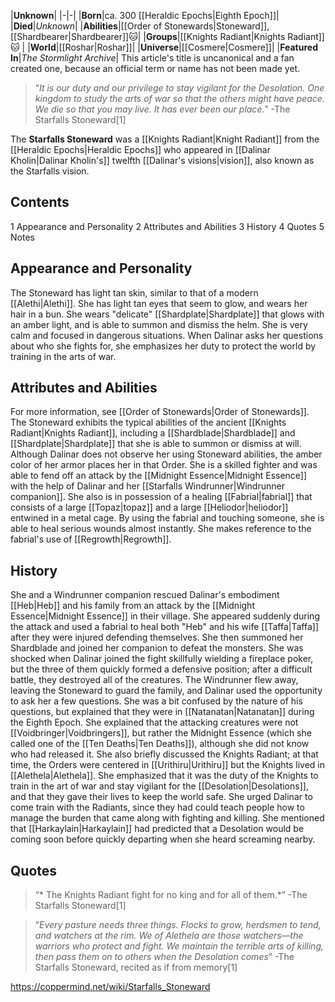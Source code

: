 |**Unknown**|
|-|-|
|**Born**|ca. 300 [[Heraldic Epochs\|Eighth Epoch]]|
|**Died**|*Unknown*|
|**Abilities**|[[Order of Stonewards\|Stoneward]], [[Shardbearer\|Shardbearer]]🐱︎|
|**Groups**|[[Knights Radiant\|Knights Radiant]]🐱︎ |
|**World**|[[Roshar\|Roshar]]|
|**Universe**|[[Cosmere\|Cosmere]]|
|**Featured In**|*The Stormlight Archive*|
This article's title is uncanonical and a fan created one, because an official term or name has not been made yet.
>“*It is our duty and our privilege to stay vigilant for the Desolation. One kingdom to study the arts of war so that the others might have peace. We die so that you may live. It has ever been our place.*”
\-The Starfalls Stoneward[1]


The **Starfalls Stoneward** was a [[Knights Radiant\|Knight Radiant]] from the [[Heraldic Epochs\|Heraldic Epochs]] who appeared in [[Dalinar Kholin\|Dalinar Kholin's]] twelfth [[Dalinar's visions\|vision]], also known as the Starfalls vision.

## Contents

1 Appearance and Personality
2 Attributes and Abilities
3 History
4 Quotes
5 Notes


## Appearance and Personality
The Stoneward has light tan skin, similar to that of a modern [[Alethi\|Alethi]]. She has light tan eyes that seem to glow, and wears her hair in a bun. She wears "delicate" [[Shardplate\|Shardplate]] that glows with an amber light, and is able to summon and dismiss the helm. She is very calm and focused in dangerous situations. When Dalinar asks her questions about who she fights for, she emphasizes her duty to protect the world by training in the arts of war.

## Attributes and Abilities
For more information, see [[Order of Stonewards\|Order of Stonewards]].
The Stoneward exhibits the typical abilities of the ancient [[Knights Radiant\|Knights Radiant]], including a [[Shardblade\|Shardblade]] and [[Shardplate\|Shardplate]] that she is able to summon or dismiss at will. Although Dalinar does not observe her using Stoneward abilities, the amber color of her armor places her in that Order. She is a skilled fighter and was able to fend off an attack by the [[Midnight Essence\|Midnight Essence]] with the help of Dalinar and her [[Starfalls Windrunner\|Windrunner companion]].
She also is in possession of a healing [[Fabrial\|fabrial]] that consists of a large [[Topaz\|topaz]] and a large [[Heliodor\|heliodor]] entwined in a metal cage. By using the fabrial and touching someone, she is able to heal serious wounds almost instantly. She makes reference to the fabrial's use of [[Regrowth\|Regrowth]].

## History
She and a Windrunner companion rescued Dalinar's embodiment [[Heb\|Heb]] and his family from an attack by the [[Midnight Essence\|Midnight Essence]] in their village. She appeared suddenly during the attack and used a fabrial to heal both "Heb" and his wife [[Taffa\|Taffa]] after they were injured defending themselves. She then summoned her Shardblade and joined her companion to defeat the monsters. She was shocked when Dalinar joined the fight skillfully wielding a fireplace poker, but the three of them quickly formed a defensive position; after a difficult battle, they destroyed all of the creatures.
The Windrunner flew away, leaving the Stoneward to guard the family, and Dalinar used the opportunity to ask her a few questions. She was a bit confused by the nature of his questions, but explained that they were in [[Natanatan\|Natanatan]] during the Eighth Epoch. She explained that the attacking creatures were not [[Voidbringer\|Voidbringers]], but rather the Midnight Essence (which she called one of the [[Ten Deaths\|Ten Deaths]]), although she did not know who had released it.
She also briefly discussed the Knights Radiant; at that time, the Orders were centered in [[Urithiru\|Urithiru]] but the Knights lived in [[Alethela\|Alethela]]. She emphasized that it was the duty of the Knights to train in the art of war and stay vigilant for the [[Desolation\|Desolations]], and that they gave their lives to keep the world safe. She urged Dalinar to come train with the Radiants, since they had could teach people how to manage the burden that came along with fighting and killing. She mentioned that [[Harkaylain\|Harkaylain]] had predicted that a Desolation would be coming soon before quickly departing when she heard screaming nearby.

## Quotes
>“* The Knights Radiant fight for no king and for all of them.*”
\-The Starfalls Stoneward[1]


>“*Every pasture needs three things. Flocks to grow, herdsmen to tend, and watchers at the rim. We of Alethela are those watchers—the warriors who protect and fight. We maintain the terrible arts of killing, then pass them on to others when the Desolation comes*”
\-The Starfalls Stoneward, recited as if from memory[1]




https://coppermind.net/wiki/Starfalls_Stoneward